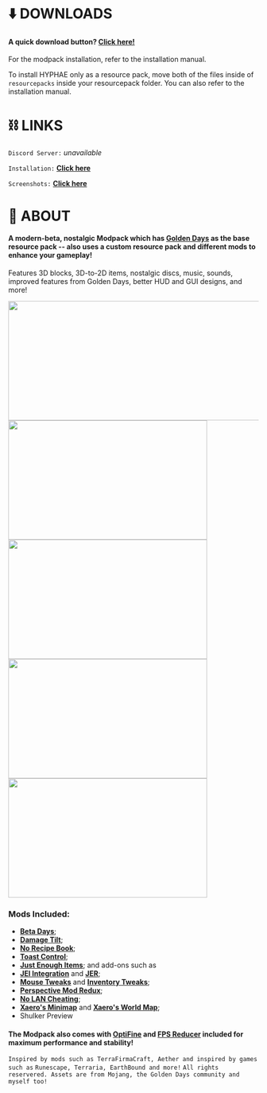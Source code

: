 # :arrow_down: ​DOWNLOADS

#### A quick download button? [**Click here!**](https://github.com/Plaic/HYPHAE/raw/main/HYPHAE%20Modpack%201.1a.zip)

For the modpack installation, refer to the installation manual.

To install HYPHAE only as a resource pack, move both of the files inside of `resourcepacks` inside your resourcepack folder. You can also refer to the installation manual.



# :chains: LINKS

`Discord Server:` *unavailable*

`Installation:`  [**Click here**](https://github.com/Plaic/HYPHAE/blob/main/INSTALLATION.md)

`Screenshots:`  [**Click here**](https://github.com/Plaic/HYPHAE/blob/main/GALLERY.md)





# :cherry_blossom: ABOUT 

#### A modern-beta, nostalgic Modpack which has [**Golden Days**](https://www.curseforge.com/minecraft/texture-packs/golden-days) as the base resource pack -- also uses a custom resource pack and different mods to enhance your gameplay!
Features 3D blocks, 3D-to-2D items, nostalgic discs, music, sounds, improved features from Golden Days, better HUD and GUI designs, and more!

<img src="https://cdn.discordapp.com/attachments/814576703316819979/817588847125725235/logo.png" width="600" height="240">

<img src="https://media.discordapp.net/attachments/814576703316819979/817595298368847922/SCREENIE_26.jpg" width="400" height="240">

<img src="https://media.discordapp.net/attachments/814576703316819979/817608588574851102/SCREENIE_10.jpg" width="400" height="240">

<img src="https://cdn.discordapp.com/attachments/814576703316819979/817608582563364884/SCREENIE_1.jpg" width="400" height="240">

<img src="https://media.discordapp.net/attachments/814576703316819979/817608584380022815/SCREENIE_20.jpg" width="400" height="240">

### Mods Included:

- [**Beta Days**](https://www.curseforge.com/minecraft/mc-mods/beta-days);
- [**Damage Tilt**](https://www.curseforge.com/minecraft/mc-mods/damage-tilt);
- [**No Recipe Book**](https://www.curseforge.com/minecraft/mc-mods/no-recipe-book);
- [**Toast Control**](https://www.curseforge.com/minecraft/mc-mods/toast-control);
- [**Just Enough Items**](https://www.curseforge.com/minecraft/mc-mods/jei); and add-ons such as
- [**JEI Integration**](https://www.curseforge.com/minecraft/mc-mods/jei-integration) and [**JER**](https://www.curseforge.com/minecraft/mc-mods/just-enough-resources-jer);
- [**Mouse Tweaks**](https://www.curseforge.com/minecraft/mc-mods/mouse-tweaks) and [**Inventory Tweaks**](https://www.curseforge.com/minecraft/mc-mods/inventory-tweaks);
- [**Perspective Mod Redux**](https://www.curseforge.com/minecraft/mc-mods/perspective-mod-redux);
- [**No LAN Cheating**](https://www.curseforge.com/minecraft/mc-mods/no-lan-cheating);
- [**Xaero's Minimap**](https://www.curseforge.com/minecraft/mc-mods/xaeros-minimap) and [**Xaero's World Map**](https://www.curseforge.com/minecraft/mc-mods/xaeros-world-map);
- Shulker Preview

#### The Modpack also comes with [**OptiFine**](https://optifine.net) and [**FPS Reducer**](https://www.curseforge.com/minecraft/mc-mods/fps-reducer) included for maximum performance and stability!


`Inspired by mods such as TerraFirmaCraft, Aether and inspired by games such as`
`Runescape, Terraria, EarthBound and more!`
`All rights reservered. Assets are from Mojang, the Golden Days community and`
`myself too!`